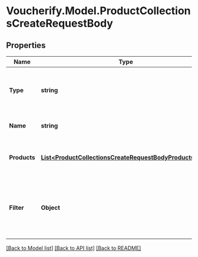 # Voucherify.Model.ProductCollectionsCreateRequestBody

## Properties

Name | Type | Description | Notes
------------ | ------------- | ------------- | -------------
**Type** | **string** | Show that the product collection is static (manually selected products). | [optional] [default to TypeEnum.STATIC]
**Name** | **string** | Unique user-defined product collection name. | [optional] 
**Products** | [**List&lt;ProductCollectionsCreateRequestBodyProductsItem&gt;**](ProductCollectionsCreateRequestBodyProductsItem.md) | Defines a set of products for a &#x60;STATIC&#x60; product collection type. | [optional] 
**Filter** | **Object** | Defines a set of criteria and boundary conditions for an &#x60;AUTO_UPDATE&#x60; product collection type. | [optional] 

[[Back to Model list]](../README.md#documentation-for-models) [[Back to API list]](../README.md#documentation-for-api-endpoints) [[Back to README]](../README.md)

